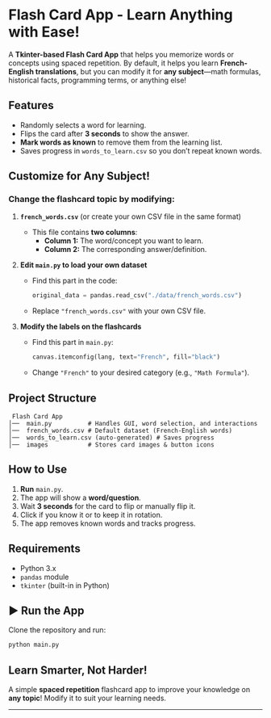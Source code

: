 #  Flash Card App - Learn Anything with Ease!

A **Tkinter-based Flash Card App** that helps you memorize words or concepts using spaced repetition. By default, it helps you learn **French-English translations**, but you can modify it for **any subject**—math formulas, historical facts, programming terms, or anything else!

##  Features
- Randomly selects a word for learning.
- Flips the card after **3 seconds** to show the answer.
- **Mark words as known** to remove them from the learning list.
- Saves progress in `words_to_learn.csv` so you don’t repeat known words.

##  Customize for Any Subject!
### Change the flashcard topic by modifying:
1. **`french_words.csv`** (or create your own CSV file in the same format)
   - This file contains **two columns**:  
     - **Column 1:** The word/concept you want to learn.  
     - **Column 2:** The corresponding answer/definition.

2. **Edit `main.py` to load your own dataset**  
   - Find this part in the code:
     ```python
     original_data = pandas.read_csv("./data/french_words.csv")
     ```
   - Replace `"french_words.csv"` with your own CSV file.

3. **Modify the labels on the flashcards**  
   - Find this part in `main.py`:
     ```python
     canvas.itemconfig(lang, text="French", fill="black")
     ```
   - Change `"French"` to your desired category (e.g., `"Math Formula"`).

##  Project Structure
```
 Flash Card App
│──  main.py          # Handles GUI, word selection, and interactions
│──  french_words.csv # Default dataset (French-English words)
│──  words_to_learn.csv (auto-generated) # Saves progress
│──  images           # Stores card images & button icons
```

##  How to Use
1. **Run** `main.py`.
2. The app will show a **word/question**.
3. Wait **3 seconds** for the card to flip or manually flip it.
4. Click  if you know it or  to keep it in rotation.
5. The app removes known words and tracks progress.

##  Requirements
- Python 3.x
- `pandas` module
- `tkinter` (built-in in Python)

## ▶️ Run the App
Clone the repository and run:

```bash
python main.py
```

##  Learn Smarter, Not Harder!
A simple **spaced repetition** flashcard app to improve your knowledge on **any topic**! Modify it to suit your learning needs.

---
 
